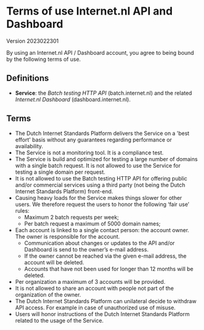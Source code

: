 # Terms of use Internet.nl API and Dashboard

Version 2023022301

By using an Internet.nl API / Dashboard account, you agree to being bound by the following terms of use.

## Definitions
* **Service**: the _Batch testing HTTP API_ (batch.internet.nl) and the related _Internet.nl Dashboard_ (dashboard.internet.nl).

## Terms
* The Dutch Internet Standards Platform delivers the Service on a 'best effort' basis without any guarantees regarding performance or availability. 
* The Service is not a monitoring tool. It is a compliance test. 
* The Service is build and optimized for testing a large number of domains with a single batch request. It is not allowed to use the Service for testing a single domain per request.
* It is not allowed to use the Batch testing HTTP API for offering public and/or commercial services using a third party (not being the Dutch Internet Standards Platform) front-end.
* Causing heavy loads for the Service makes things slower for other users. We therefore request the users to honor the following ‘fair use’ rules: 
  * Maximum 2 batch requests per week;
  * Per batch request a maximum of 5000 domain names;
* Each account is linked to a single contact person: the account owner. The owner is responsible for the account. 
  * Communication about changes or updates to the API and/or Dashboard is send to the owner’s e-mail address.
  * If the owner cannot be reached via the given e-mail address, the account will be deleted.
  * Accounts that have not been used for longer than 12 months will be deleted. 
* Per organization a maximum of 3 accounts will be provided.
* It is not allowed to share an account with people not part of the organization of the owner.
* The Dutch Internet Standards Platform can unilateral decide to withdraw API access. For example in case of unauthorized use of misuse.
* Users will honor instructions of the Dutch Internet Standards Platform related to the usage of the Service.
